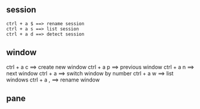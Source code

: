 ## session
```
ctrl + a $ ==> rename session
ctrl + a s ==> list session
ctrl + a d ==> detect session
```

## window
ctrl + a c ==> create new window
ctrl + a p ==> previous window
ctrl + a n ==> next window
ctrl + a <number> ==> switch window by number
ctrl + a w ==> list windows
ctrl + a , ==> rename window


## pane

